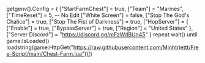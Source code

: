 getgenv().Config = {
    ["StartFarmChest"] = true,
    ["Team"] = "Marines",
    ["TimeReset"] = 5, -- No Edit
    ["White Screen"] = false,
    ["Stop The God's Chalice"] = true,
    ["Stop The Fist of Darkness"] = true,
    ["HopServer"] = {
        ["Enable"] = true,
        ["BypassServer"] = true,
        ["Region"] = "United States"
    },
    ["Server Discord"] = "https://discord.gg/mFzWdBUn45"
}
repeat wait() until game:IsLoaded()
loadstring(game:HttpGet("https://raw.githubusercontent.com/Minhtriettt/Free-Script/main/Chest-Farm.lua"))()
